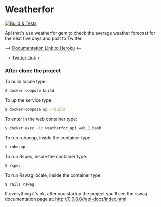 # Weatherfor
[![Build & Tests](https://github.com/k41n3w/weatherfor_api/actions/workflows/ruby.yml/badge.svg)](https://github.com/k41n3w/weatherfor_api/actions/workflows/ruby.yml)

Api that's use weatherfor gem to check the average weather forecast for the next five days and post to Twitter.

--> [Documentation Link to Heroku](https://weatherfor5.herokuapp.com/api-docs/index.html) <--

--> [Twitter Link](https://twitter.com/CaioRam51024555) <--

### After clone the project
To build locale type:

```bash
$ docker-compose build
```

To up the service type:
```bash
$ docker-compose up --build
```

To enter in the web container type:
```bash
$ docker exec -it weatherfor_api_web_1 bash
```

To run rubocop, inside the container type:
```bash
$ rubocop
```

To run Rspec, inside the container type:
```bash
$ rspec
```

To run Rswag locale, inside the container type:
```bash
$ rails rswag
```

If everything it's ok, after you startup the project you'll see the rswag documentation page at: http://0.0.0.0//api-docs/index.html
